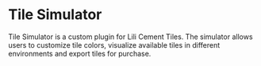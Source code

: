Tile Simulator
=================

Tile Simulator is a custom plugin for Lili Cement Tiles. The simulator allows users to customize tile colors, visualize available tiles in different environments and export tiles for purchase.

